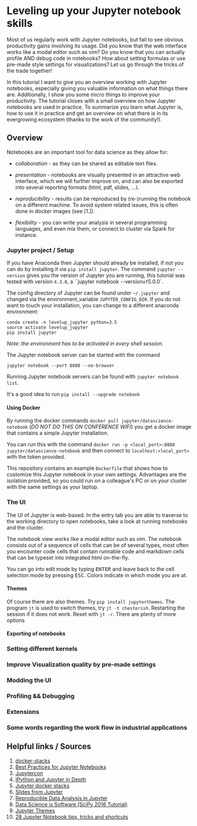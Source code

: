 # Leveling up your Jupyter notebook skills

Most of us regularly work with Jupyter notebooks, but fail to see obvious productivity gains involving its usage. Did you know that the web interface works like a modal editor such as vim? Do you know that you can actually profile AND debug code in notebooks? How about setting formulas or use pre-made style settings for visualizations? Let us go through the tricks of the trade together!

In this tutorial I want to give you an overview working with Jupyter notebooks, especially giving you valuable information on what things there are. Additionally, I show you some micro things to improve your productivity. The tutorial closes with a small overview on how Jupyter notebooks are used in practice. To summarize you learn what Jupyter is, how to use it in practice and get an overview on what there is in its evergrowing ecosystem (thanks to the work of the community!).

## Overview

Notebooks are an important tool for data science as they allow for: 

- *collaboration* - as they can be shared as editable text files.

- *presentation* - notebooks are visually presented in an attractive web interface, which we will further improve on, and can also be exported into several reporting formats (html, pdf, slides, ...). 

- *reproducibility* - results can be reproduced by (re-)running the notebook on a different machine. To avoid system related issues, this is often done in docker images (see [1.]).

- *flexibility* - you can write your analysis in several programming languages, and even mix them, or connect to cluster via Spark for instance.

### Jupyter project / Setup

If you have Anaconda then Jupyter should already be installed, if not you can do by installing it via `pip install jupyter`. The command `jupyter --version` gives you the version of Jupyter you are running, this tutorial was tested with version `4.3.0`, a ``jupyter notebook --version` of `5.0.0`.

The config directory of Jupyter can be found under `~/.jupyter` and changed via the environment_variable `JUPYTER_CONFIG_DIR`. If you do not want to touch your installation, you can change to a different anaconda environment:

```
conda create -n levelup_jupyter python=3.5
source activate levelup_jupyter
pip install jupyter
```

_Note: the environment has to be activated in every shell session._

The Jupyter notebook server can be started with the command 

    jupyter notebook --port 8888 --no-browser
    
Running Jupyter notebook servers can be found with `jupyter notebook list`.

It's a good idea to run `pip install --upgrade notebook`


#### Using Docker

By running the docker commands `docker pull jupyter/datascience-notebook` (_DO NOT DO THIS ON CONFERENCE WIFI_) you get a docker image that contains a simple Jupyter installation.

You can run this with the command `docker run -p <local_port>:8888 jupyter/datascience-notebook` and then connect to `localhost:<local_port>` with the token provided.

This repository contains an example ``Dockerfile`` that shows how to customize this Jupyter notebook in your own settings. Advantages are the isolation provided, so you could run on a colleague's PC or on your cluster with the same settings as your laptop.

### The UI

The UI of Jupyter is web-based. In the entry tab you are able to traverse to the working directory to open notebooks, take a look at running notebooks and the cluster.

The notebook view works like a modal editor such as vim. The notebook consists out of a sequence of cells that can be of several types, most often you encounter code cells that contain runnable code and markdown cells that can be typeset into integrated html on-the-fly.

You can go into edit mode by typing <kbd>ENTER</kbd> and leave back to the cell selection mode by pressing <kbd>ESC</kbd>. Colors indicate in which mode you are at.


#### Themes

Of course there are also themes. Try `pip install jupyterthemes`. The program `jt` is used to switch themes, try `jt -t chesterish`. Restarting the session if it does not work. Reset with `jt -r`. There are plenty of more options
#### Exporting of notebooks
### Setting different kernels
### Improve Visualization quality by pre-made settings
### Modding the UI
### Profiling && Debugging
### Extensions
### Some words regarding the work flow in industrial applications


## Helpful links / Sources

1. [docker-stacks](https://github.com/jupyter/docker-stacks)
2. [Best Practices for Jupyter Notebooks](https://svds.com/jupyter-notebook-best-practices-for-data-science/)
3. [Jupytercon](https://conferences.oreilly.com/jupyter/jup-ny)
4. [IPython and Jupyter in Depth](https://github.com/ipython/ipython-in-depth)
5. [Jupyter docker stacks](https://github.com/jupyter/docker-stacks)
6. [Slides from Jupyter](https://github.com/damianavila/RISE)
7. [Reproducible Data Analysis in Jupyter](https://jakevdp.github.io/blog/2017/03/03/reproducible-data-analysis-in-jupyter/)
8. [Data Science is Software (SciPy 2016 Tutorial)](http://isaacslavitt.com/2016/07/20/data-science-is-software-talk/)
9. [Jupyter Themes](https://github.com/dunovank/jupyter-themes)
10. [28 Jupyter Notebook tips, tricks and shortcuts](https://www.dataquest.io/blog/jupyter-notebook-tips-tricks-shortcuts/)
